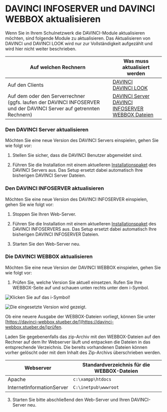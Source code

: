 # DAVINCI INFOSERVER und DAVINCI WEBBOX aktualisieren

Wenn Sie in Ihrem Schulnetzwerk die DAVINCI-Module aktualisieren möchten, sind folgende Module zu aktualisieren. Das Aktualisieren von DAVINCI und DAVINCI LOOK wird nur zur Vollständigkeit aufgezählt und wird hier nicht weiter beschrieben. 

Auf welchen Rechnern|Was muss aktualisiert werden
---|---
 Auf den Clients| [DAVINCI](ftp://ftp.stueber.de/pub/bin/de/davinci/v6/davinci6.msi) <br/>[DAVINCI LOOK](ftp://ftp.stueber.de/pub/bin/de/davinci/v6/davinci6look.msi) 
 Auf dem oder den Serverrechner <br/>(ggfs. laufen der DAVINCI INFOSERVER und der DAVINCI Server auf getrennten Rechnern) |[DAVINCI Server](ftp://ftp.stueber.de/pub/bin/de/davinci/v6/davinci6server.msi)<br/>[DAVINCI INFOSERVER](ftp://ftp.stueber.de/pub/bin/de/davinci/v6/davinci6infoserver.msi)<br/>[WEBBOX Dateien](https://davinci-webbox.stueber.de/) 
  

    
### Den DAVINCI Server aktualisieren


Möchten Sie eine neue Version des DAVINCI Servers einspielen, gehen Sie wie folgt vor:


1. Stellen Sie sicher, dass die DAVINCI Benutzer abgemeldet sind.
 
2. Führen Sie die Installation mit einem aktuelleren [Installationspaket](ftp://ftp.stueber.de/pub/bin/de/davinci/v6/davinci6server.msi) des DAVINCI Servers aus. Das Setup ersetzt dabei automatisch Ihre bisherigen DAVINCI Server Dateien.

    

### Den DAVINCI INFOSERVER aktualisieren

Möchten Sie eine neue Version des DAVINCI INFOSERVER einspielen, gehen Sie wie folgt vor:

1. Stoppen Sie Ihren Web-Server.

2. Führen Sie die Installation mit einem aktuelleren [Installationspaket](ftp://ftp.stueber.de/pub/bin/de/davinci/v6/davinci6infoserver.msi) des DAVINCI INFOSERVERS aus. Das Setup ersetzt dabei automatisch Ihre bisherigen DAVINCI INFOSERVER Dateien.

3. Starten Sie den Web-Server neu.


### Die DAVINCI WEBBOX aktualisieren

Möchten Sie eine neue Version der DAVINCI WEBBOX einspielen, gehen Sie wie folgt vor:

1. Prüfen Sie, welche Version Sie aktuell einsetzen. Rufen Sie Ihre WEBBOX-Seite auf und schauen unten rechts unter dem i-Symbol.

![Klicken Sie auf das i-Symbol!](/images/infoserver/webbox01.png)


![Die eingesetzte Version wird gezeigt.](/images/infoserver/webbox02.png)

Ob eine neuere Ausgabe der WEBBOX-Dateien vorliegt, können Sie unter [https://davinci-webbox.stueber.de/](https://davinci-webbox.stueber.de/)prüfen.

Laden Sie gegebenenfalls das zip-Archiv mit den WEBBOX-Dateien auf den Rechner auf dem Ihr Webserver läuft und entpacken die Dateien in das entsprechende Verzeichnis. Die bereits vorhandenen Dateien können vorher gelöscht oder mit dem Inhalt des Zip-Archivs überschrieben werden.

Webserver|Standardverzeichnis für die WEBBOX-Dateien
---|---
Apache|`c:\xampp\htdocs`
InternetInformationServer|`C:\inetpub\wwwroot`

3. Starten Sie bitte abschließend den Web-Server und Ihren DAVINCI-Server neu.








